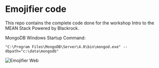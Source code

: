 # Emojifier code

This repo contains the complete code done for the workshop Intro to the MEAN Stack Powered by Blackrock.

MongoDB Windows Startup Command:

`"C:\Program Files\MongoDB\Server\4.0\bin\mongod.exe" --dbpath="c:\data\mongodb"`

![Emojifier Web](https://i.ibb.co/r3NdycG/emoji.png)
